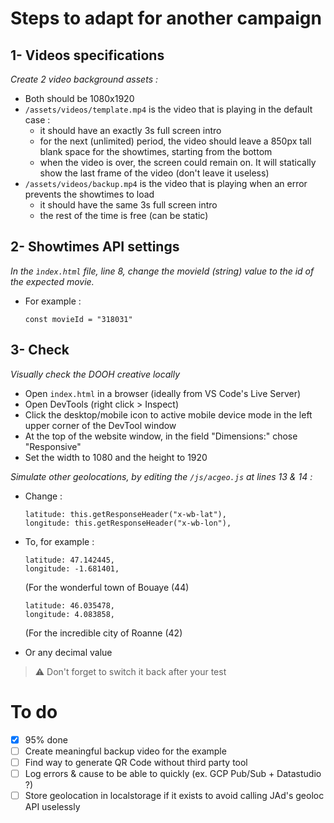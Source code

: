 # Steps to adapt for another campaign

## 1- Videos specifications

*Create 2 video background assets :*

  - Both should be 1080x1920
  - `/assets/videos/template.mp4` is the video that is playing in the default case :
    - it should have an exactly 3s full screen intro
    - for the next (unlimited) period, the video should leave a 850px tall blank space for the showtimes, starting from the bottom
    - when the video is over, the screen could remain on. It will statically show the last frame of the video (don't leave it useless)
  - `/assets/videos/backup.mp4` is the video that is playing when an error prevents the showtimes to load
    - it should have the same 3s full screen intro
    - the rest of the time is free (can be static)

## 2- Showtimes API settings

*In the `ìndex.html` file, line 8, change the movieId (string) value to the id of the expected movie.*

  - For example :
    ```
    const movieId = "318031"
    ```

## 3- Check

*Visually check the DOOH creative locally*

  - Open `index.html` in a browser (ideally from VS Code's Live Server)
  - Open DevTools (right click > Inspect)
  - Click the desktop/mobile icon to active mobile device mode in the left upper corner of the DevTool window
  - At the top of the website window, in the field "Dimensions:" chose "Responsive"
  - Set the width to 1080 and the height to 1920

*Simulate other geolocations, by editing the `/js/acgeo.js` at lines 13 & 14 :*

  - Change :
    ```
    latitude: this.getResponseHeader("x-wb-lat"),
    longitude: this.getResponseHeader("x-wb-lon"),
    ```
  - To, for example :
    ```
    latitude: 47.142445,
    longitude: -1.681401,
    ```
    (For the wonderful town of Bouaye (44)

    ```
    latitude: 46.035478,
    longitude: 4.083858,
    ```
    (For the incredible city of Roanne (42)

  - Or any decimal value

  > ⚠️ Don't forget to switch it back after your test

# To do 

- [x] 95% done
- [ ] Create meaningful backup video for the example
- [ ] Find way to generate QR Code without third party tool
- [ ] Log errors & cause to be able to quickly (ex. GCP Pub/Sub + Datastudio ?)
- [ ] Store geolocation in localstorage if it exists to avoid calling JAd's geoloc API uselessly